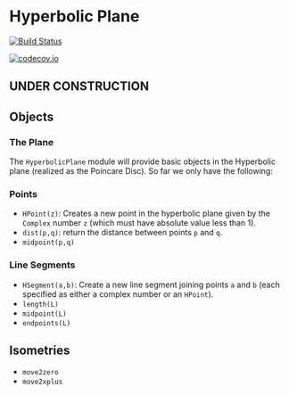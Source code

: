 # Hyperbolic Plane


[![Build Status](https://travis-ci.org/scheinerman/HyperbolicPlane.jl.svg?branch=master)](https://travis-ci.org/scheinerman/HyperbolicPlane.jl)


[![codecov.io](http://codecov.io/github/scheinerman/HyperbolicPlane.jl/coverage.svg?branch=master)](http://codecov.io/github/scheinerman/HyperbolicPlane.jl?branch=master)

## UNDER CONSTRUCTION

## Objects

### The Plane

The `HyperbolicPlane` module will provide basic objects in the Hyperbolic
plane (realized as the Poincare Disc). So far we only have the following:

### Points

+ `HPoint(z)`: Creates a new point in the hyperbolic plane given by the
`Complex` number `z` (which must have absolute value less than 1).
+ `dist(p,q)`: return the distance between points `p` and `q`.
+ `midpoint(p,q)`

### Line Segments

+ `HSegment(a,b)`: Create a new line segment joining points `a` and `b`
(each specified as either a complex number or an `HPoint`).
+ `length(L)`
+ `midpoint(L)`
+ `endpoints(L)`





## Isometries

+ `move2zero`
+ `move2xplus`
